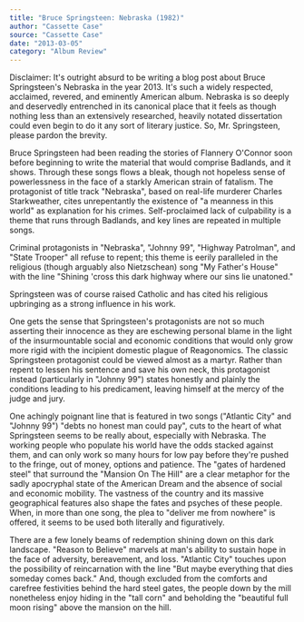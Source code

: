 ```yaml
---
title: "Bruce Springsteen: Nebraska (1982)"
author: "Cassette Case"
source: "Cassette Case"
date: "2013-03-05"
category: "Album Review"
---
```


Disclaimer: It's outright absurd to be writing a blog post about Bruce Springsteen's Nebraska in the year 2013. It's such a widely respected, acclaimed, revered, and eminently American album. Nebraska is so deeply and deservedly entrenched in its canonical place that it feels as though nothing less than an extensively researched, heavily notated dissertation could even begin to do it any sort of literary justice. So, Mr. Springsteen, please pardon the brevity.

Bruce Springsteen had been reading the stories of Flannery O'Connor soon before beginning to write the material that would comprise Badlands, and it shows. Through these songs flows a bleak, though not hopeless sense of powerlessness in the face of a starkly American strain of fatalism. The protagonist of title track "Nebraska", based on real-life murderer Charles Starkweather, cites unrepentantly the existence of "a meanness in this world" as explanation for his crimes. Self-proclaimed lack of culpability is a theme that runs through Badlands, and key lines are repeated in multiple songs.

Criminal protagonists in "Nebraska", "Johnny 99", "Highway Patrolman", and "State Trooper" all refuse to repent; this theme is eerily paralleled in the religious (though arguably also Nietzschean) song "My Father's House" with the line "Shining 'cross this dark highway where our sins lie unatoned."

Springsteen was of course raised Catholic and has cited his religious upbringing as a strong influence in his work.

One gets the sense that Springsteen's protagonists are not so much asserting their innocence as they are eschewing personal blame in the light of the insurmountable social and economic conditions that would only grow more rigid with the incipient domestic plague of Reagonomics. The classic Springsteen protagonist could be viewed almost as a martyr. Rather than repent to lessen his sentence and save his own neck, this protagonist instead (particularly in "Johnny 99") states honestly and plainly the conditions leading to his predicament, leaving himself at the mercy of the judge and jury.

One achingly poignant line that is featured in two songs ("Atlantic City" and "Johnny 99") "debts no honest man could pay", cuts to the heart of what Springsteen seems to be really about, especially with Nebraska. The working people who populate his world have the odds stacked against them, and can only work so many hours for low pay before they're pushed to the fringe, out of money, options and patience. The "gates of hardened steel" that surround the "Mansion On The Hill" are a clear metaphor for the sadly apocryphal state of the American Dream and the absence of social and economic mobility. The vastness of the country and its massive geographical features also shape the fates and psyches of these people. When, in more than one song, the plea to "deliver me from nowhere" is offered, it seems to be used both literally and figuratively.

There are a few lonely beams of redemption shining down on this dark landscape. "Reason to Believe" marvels at man's ability to sustain hope in the face of adversity, bereavement, and loss. "Atlantic City" touches upon the possibility of reincarnation with the line "But maybe everything that dies someday comes back." And, though excluded from the comforts and carefree festivities behind the hard steel gates, the people down by the mill nonetheless enjoy hiding in the "tall corn" and beholding the "beautiful full moon rising" above the mansion on the hill.
